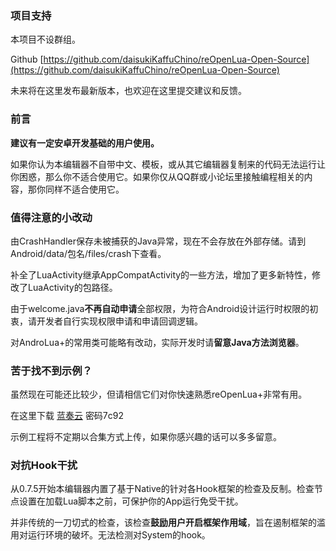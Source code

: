 ### 项目支持
本项目不设群组。

Github [https://github.com/daisukiKaffuChino/reOpenLua-Open-Source](https://github.com/daisukiKaffuChino/reOpenLua-Open-Source)

未来将在这里发布最新版本，也欢迎在这里提交建议和反馈。

### 前言
**建议有一定安卓开发基础的用户使用。**

如果你认为本编辑器不自带中文、模板，或从其它编辑器复制来的代码无法运行让你困惑，那么你不适合使用它。如果你仅从QQ群或小论坛里接触编程相关的内容，那你同样不适合使用它。

### 值得注意的小改动
由CrashHandler保存未被捕获的Java异常，现在不会存放在外部存储。请到Android/data/包名/files/crash下查看。

补全了LuaActivity继承AppCompatActivity的一些方法，增加了更多新特性，修改了LuaActivity的包路径。

由于welcome.java**不再自动申请**全部权限，为符合Android设计运行时权限的初衷，请开发者自行实现权限申请和申请回调逻辑。

对AndroLua+的常用类可能略有改动，实际开发时请**留意Java方法浏览器**。

### 苦于找不到示例？
虽然现在可能还比较少，但请相信它们对你快速熟悉reOpenLua+非常有用。

在这里下载 [蓝奏云](https://chino.lanzouv.com/b0dgh7o5i) 密码7c92

示例工程将不定期以合集方式上传，如果你感兴趣的话可以多多留意。

### 对抗Hook干扰
从0.7.5开始本编辑器内置了基于Native的针对各Hook框架的检查及反制。检查节点设置在加载Lua脚本之前，可保护你的App运行免受干扰。

并非传统的一刀切式的检查，该检查**鼓励用户开启框架作用域**，旨在遏制框架的滥用对运行环境的破坏。无法检测对System的hook。